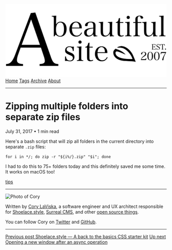 <a href="../../index.html" class="header-link"><img src="../../images/logos/wordmark.svg" alt="A Beautiful Site" class="wordmark" /></a> <a href="../../index.html" class="nav-item">Home</a> <a href="../../tags/index.html" class="nav-item">Tags</a> <a href="../index.html" class="nav-item">Archive</a> <a href="../../about/index.html" class="nav-item">About</a>

---

# Zipping multiple folders into separate zip files

July 31, 2017 • 1 min read

Here's a bash script that will zip all folders in the current directory into separate `.zip` files:

    for i in */; do zip -r "${i%/}.zip" "$i"; done

I had to do this to 75+ folders today and this definitely saved me some time. It works on macOS too!

<a href="../../tags/tips/index.html" class="post-tag">tips</a>

---

<img src="http://0.gravatar.com/avatar/bf1b3b95fd5b096a3592247c29667b33?s=512" alt="Photo of Cory" class="avatar avatar-small" />

Written by [Cory LaViska](../../index-4.html), a software engineer and UX architect responsible for [Shoelace.style](https://shoelace.style/), [Surreal CMS](https://www.surrealcms.com/), and other [open source things](https://github.com/claviska).

You can follow Cory on [Twitter](https://twitter.com/claviska) and [GitHub](https://github.com/claviska).

---

<a href="../shoelacecss-a-back-to-the-basics-css-starter-kit/index.html" class="post-nav-previous"><span class="small">Previous post</span> Shoelace.style — A back to the basics CSS starter kit</a> <a href="../opening-a-new-window-after-an-async-operation/index.html" class="post-nav-next"><span class="small">Up next</span> Opening a new window after an async operation</a>
